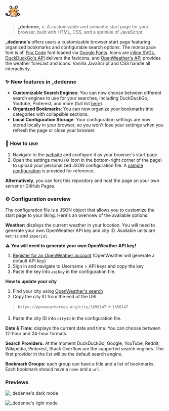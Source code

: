![_dedenne](assets/dedenne.png)

> **_dedenne,** _n_. A customizable and semantic start page for your browser, built with HTML, CSS, and a sprinkle of JavaScript.

**_dedenne's** offers users a customizable browser start page featuring organized bookmarks and configurable search options. The monospace font is ol' [Fira Code](https://fonts.google.com/specimen/Fira+Code) font loaded via [Google Fonts](https://fonts.google.com). Icons are [inline SVGs](https://css-tricks.com/pretty-good-svg-icon-system/), [DuckDuckGo's API](https://icons.duckduckgo.com/ip3/duckduckgo.com.ico) delivers the favicons, and [OpenWeather's API](https://openweathermap.org) provides the weather forecast and icons. Vanilla JavaScript and CSS handle all interactivity.

### ✨ **New features in _dedenne**
- **Customizable Search Engines**: You can now choose between different search engines to use for your searches, including DuckDuckGo, Youtube, Pinterest, and more (full list [here](#supported-providers)).
- **Organized Bookmarks**: You can now organize your bookmarks into categories with collapsible sections.
- **Local Configuration Storage**: Your configuration settings are now stored locally in your browser, so you won't lose your settings when you refresh the page or close your browser.

### 🚀 **How to use**
1. Navigate to the [website](https://omartrj.github.io/_dedenne/) and configure it as your browser's start page.
2. Open the settings menu (⚙️ icon in the bottom-right corner of the page) to upload your personalized JSON configuration file. A [sample configuration](default_config.json) is provided for reference.

**Alternatively**, you can fork this repository and host the page on your own server or GitHub Pages.

### ⚙️ **Configuration overview**
The configuration file is a JSON object that allows you to customize the start page to your liking. Here's an overview of the available options:

**Weather:** displays the current weather in your location. You will need to generate your own OpenWeather API key and city ID. Available units are `metric` and `imperial`.

⚠️ **You will need to generate your own OpenWeather API key!**
1. [Register for an OpenWeather account](https://home.openweathermap.org/users/sign_up) (OpenWeather will generate a default API key)
2. Sign in and navigate to Username > API keys and copy the key
3. Paste the key into `apiKey` in the configuration file.

**How to update your city**
1. Find your city using [OpenWeather's search](https://openweathermap.org/find)
2. Copy the city ID from the end of the URL
> `https://openweathermap.org/city/1850147` 🠆 `1850147`
3. Paste the city ID into `cityId` in the configuration file.

**Date & Time:** displays the current date and time. You can choose between 12-hour and 24-hour formats.

**Search Providers:** <a id=supported-providers></a>At the moment DuckDuckGo, Google, YouTube, Reddit, Wikipedia, Pinterest, Stack Overflow are the supported search engines. The first provider in the list will be the default search engine.

**Bookmark Groups:** each group can have a title and a list of bookmarks. Each bookmark should have a `name` and a `url`.

### Previews

![_dedenne's dark mode](https://imgur.com/wJEOZPp.jpg)

![_dedenne's light mode](https://imgur.com/B1U6hEO.jpg)




 


